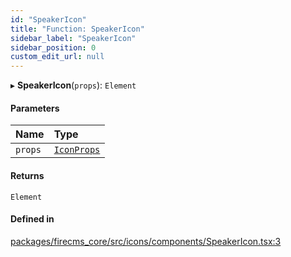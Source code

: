 ```yaml
---
id: "SpeakerIcon"
title: "Function: SpeakerIcon"
sidebar_label: "SpeakerIcon"
sidebar_position: 0
custom_edit_url: null
---
```


▸ **SpeakerIcon**(`props`): `Element`

#### Parameters

| Name | Type |
| :------ | :------ |
| `props` | [`IconProps`](../types/IconProps.md) |

#### Returns

`Element`

#### Defined in

[packages/firecms_core/src/icons/components/SpeakerIcon.tsx:3](https://github.com/FireCMSco/firecms/blob/d45f3739/packages/firecms_core/src/icons/components/SpeakerIcon.tsx#L3)
